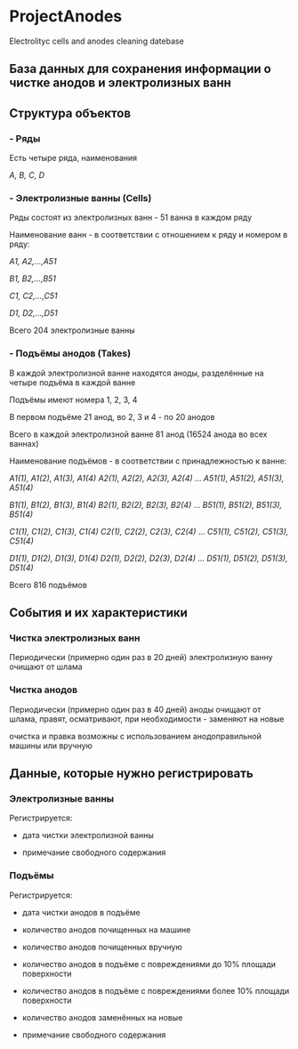 # ProjectAnodes
Electrolityc cells and anodes cleaning datebase  

## База данных для сохранения информации о чистке анодов и электролизных ванн

## Структура объектов

### - Ряды

Есть четыре ряда, наименования

*A, B, C, D*

### - Электролизные ванны (Cells)

Ряды состоят из электролизных ванн - 51 ванна в каждом ряду

Наименование ванн - в соответствии с отношением к ряду и номером в ряду:

*A1, A2,...,A51*

*B1, B2,...,B51*

*C1, C2,...,C51*

*D1, D2,...,D51*

Всего 204 электролизные ванны

### - Подъёмы анодов (Takes)

В каждой электролизной ванне находятся аноды, разделённые на четыре подъёма в каждой ванне

Подъёмы имеют номера 1, 2, 3, 4

В первом подъёме 21 анод, во 2, 3 и 4 - по 20 анодов

Всего в каждой электролизной ванне 81 анод (16524 анода во всех ваннах)

Наименование подъёмов - в соответствии с принадлежностью к ванне:

*А1(1), А1(2), А1(3), А1(4)*
*А2(1), А2(2), А2(3), А2(4)*
...
*А51(1), А51(2), А51(3), А51(4)*

*B1(1), B1(2), B1(3), B1(4)*
*B2(1), B2(2), B2(3), B2(4)*
...
*B51(1), B51(2), B51(3), B51(4)*

*C1(1), C1(2), C1(3), C1(4)*
*C2(1), C2(2), C2(3), C2(4)*
...
*C51(1), C51(2), C51(3), C51(4)*

*D1(1), D1(2), D1(3), D1(4)*
*D2(1), D2(2), D2(3), D2(4)*
...
*D51(1), D51(2), D51(3), D51(4)*

Всего 816 подъёмов

## События и их характеристики

### Чистка электролизных ванн

Периодически (примерно один раз в 20 дней) электролизную ванну очищают от шлама

### Чистка анодов

Периодически (примерно один раз в 40 дней) аноды очищают от шлама, правят, осматривают, при необходимости - заменяют на новые

очистка и правка возможны с использованием анодоправильной машины или вручную

## Данные, которые нужно регистрировать

### Электролизные ванны

Регистрируется:

* дата чистки электролизной ванны

* примечание свободного содержания

### Подъёмы

Регистрируется:

* дата чистки анодов в подъёме

* количество анодов почищенных на машине

* количество анодов почищенных вручную

* количество анодов в подъёме с повреждениями до 10% площади поверхности

* количество анодов в подъёме с повреждениями более 10% площади поверхности

* количество анодов заменённых на новые

* примечание свободного содержания









